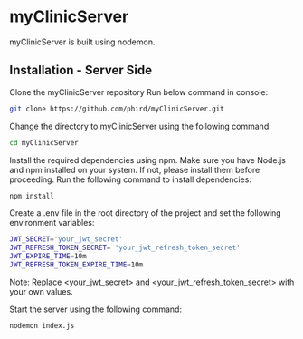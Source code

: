# myClinicServer

myClinicServer is built using nodemon.

## Installation - Server Side

Clone the myClinicServer repository
Run below command in console:

```bash
git clone https://github.com/phird/myClinicServer.git
```

Change the directory to myClinicServer using the following command:

```bash
cd myClinicServer
```

Install the required dependencies using npm. Make sure you have Node.js and npm installed on your system. If not, please install them before proceeding. Run the following command to install dependencies:

```bash
npm install
```

Create a .env file in the root directory of the project and set the following environment variables:

```bash
JWT_SECRET='your_jwt_secret'
JWT_REFRESH_TOKEN_SECRET= 'your_jwt_refresh_token_secret'
JWT_EXPIRE_TIME=10m
JWT_REFRESH_TOKEN_EXPIRE_TIME=10m

```

Note: Replace <your_jwt_secret> and <your_jwt_refresh_token_secret> with your own values.

Start the server using the following command:

```bash
nodemon index.js
```
